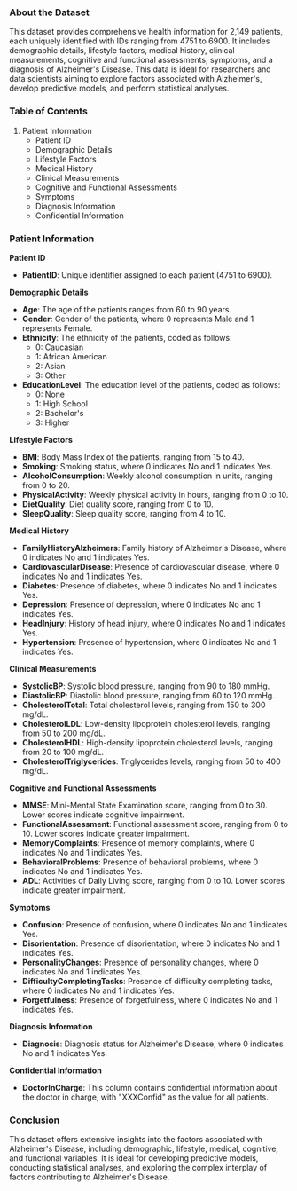 ### About the Dataset

This dataset provides comprehensive health information for 2,149 patients, each uniquely identified with IDs ranging from 4751 to 6900. It includes demographic details, lifestyle factors, medical history, clinical measurements, cognitive and functional assessments, symptoms, and a diagnosis of Alzheimer's Disease. This data is ideal for researchers and data scientists aiming to explore factors associated with Alzheimer's, develop predictive models, and perform statistical analyses.

### Table of Contents
1. Patient Information
    - Patient ID
    - Demographic Details
    - Lifestyle Factors
    - Medical History
    - Clinical Measurements
    - Cognitive and Functional Assessments
    - Symptoms
    - Diagnosis Information
    - Confidential Information

### Patient Information

**Patient ID**
- **PatientID**: Unique identifier assigned to each patient (4751 to 6900).

**Demographic Details**
- **Age**: The age of the patients ranges from 60 to 90 years.
- **Gender**: Gender of the patients, where 0 represents Male and 1 represents Female.
- **Ethnicity**: The ethnicity of the patients, coded as follows:
    - 0: Caucasian
    - 1: African American
    - 2: Asian
    - 3: Other
- **EducationLevel**: The education level of the patients, coded as follows:
    - 0: None
    - 1: High School
    - 2: Bachelor's
    - 3: Higher

**Lifestyle Factors**
- **BMI**: Body Mass Index of the patients, ranging from 15 to 40.
- **Smoking**: Smoking status, where 0 indicates No and 1 indicates Yes.
- **AlcoholConsumption**: Weekly alcohol consumption in units, ranging from 0 to 20.
- **PhysicalActivity**: Weekly physical activity in hours, ranging from 0 to 10.
- **DietQuality**: Diet quality score, ranging from 0 to 10.
- **SleepQuality**: Sleep quality score, ranging from 4 to 10.

**Medical History**
- **FamilyHistoryAlzheimers**: Family history of Alzheimer's Disease, where 0 indicates No and 1 indicates Yes.
- **CardiovascularDisease**: Presence of cardiovascular disease, where 0 indicates No and 1 indicates Yes.
- **Diabetes**: Presence of diabetes, where 0 indicates No and 1 indicates Yes.
- **Depression**: Presence of depression, where 0 indicates No and 1 indicates Yes.
- **HeadInjury**: History of head injury, where 0 indicates No and 1 indicates Yes.
- **Hypertension**: Presence of hypertension, where 0 indicates No and 1 indicates Yes.

**Clinical Measurements**
- **SystolicBP**: Systolic blood pressure, ranging from 90 to 180 mmHg.
- **DiastolicBP**: Diastolic blood pressure, ranging from 60 to 120 mmHg.
- **CholesterolTotal**: Total cholesterol levels, ranging from 150 to 300 mg/dL.
- **CholesterolLDL**: Low-density lipoprotein cholesterol levels, ranging from 50 to 200 mg/dL.
- **CholesterolHDL**: High-density lipoprotein cholesterol levels, ranging from 20 to 100 mg/dL.
- **CholesterolTriglycerides**: Triglycerides levels, ranging from 50 to 400 mg/dL.

**Cognitive and Functional Assessments**
- **MMSE**: Mini-Mental State Examination score, ranging from 0 to 30. Lower scores indicate cognitive impairment.
- **FunctionalAssessment**: Functional assessment score, ranging from 0 to 10. Lower scores indicate greater impairment.
- **MemoryComplaints**: Presence of memory complaints, where 0 indicates No and 1 indicates Yes.
- **BehavioralProblems**: Presence of behavioral problems, where 0 indicates No and 1 indicates Yes.
- **ADL**: Activities of Daily Living score, ranging from 0 to 10. Lower scores indicate greater impairment.

**Symptoms**
- **Confusion**: Presence of confusion, where 0 indicates No and 1 indicates Yes.
- **Disorientation**: Presence of disorientation, where 0 indicates No and 1 indicates Yes.
- **PersonalityChanges**: Presence of personality changes, where 0 indicates No and 1 indicates Yes.
- **DifficultyCompletingTasks**: Presence of difficulty completing tasks, where 0 indicates No and 1 indicates Yes.
- **Forgetfulness**: Presence of forgetfulness, where 0 indicates No and 1 indicates Yes.

**Diagnosis Information**
- **Diagnosis**: Diagnosis status for Alzheimer's Disease, where 0 indicates No and 1 indicates Yes.

**Confidential Information**
- **DoctorInCharge**: This column contains confidential information about the doctor in charge, with "XXXConfid" as the value for all patients.

### Conclusion
This dataset offers extensive insights into the factors associated with Alzheimer's Disease, including demographic, lifestyle, medical, cognitive, and functional variables. It is ideal for developing predictive models, conducting statistical analyses, and exploring the complex interplay of factors contributing to Alzheimer's Disease.